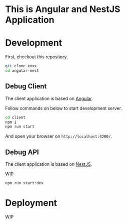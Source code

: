 # This is Angular and NestJS Application

# Development

First, checkout this repository.

```bash
git clone xxxx
cd angular-nest
```

## Debug Client

The client application is based on [Angular](https://angular.io/).

Follow commands on below to start development server.

```bash
cd client
npm i
npm run start
```

And open your browser on `http://localhost:4200/`.

## Debug API

The client application is based on [NestJS](https://nestjs.com/).

WIP

```
npm run start:dev
```

# Deployment

WIP